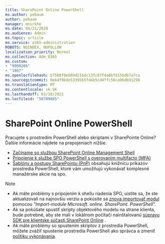 ```yaml
---
title: SharePoint Online PowerShell
ms.author: pebaum
author: pebaum
manager: mnirkhe
ms.date: 04/21/2020
ms.audience: Admin
ms.topic: article
ms.service: o365-administration
ROBOTS: NOINDEX, NOFOLLOW
localization_priority: Normal
ms.collection: Adm_O365
ms.custom:
- "9000266"
- "1867"
ms.openlocfilehash: b7580f0e609d21bdc13fc07fda0bfd15bdb7a7ca
ms.sourcegitcommit: 0eb4f9bde53395b5fd4b5cd4ffc56ca96db91298
ms.translationtype: MT
ms.contentlocale: sk-SK
ms.lasthandoff: 03/10/2021
ms.locfileid: "50709085"
---
```

# <a name="sharepoint-online-powershell"></a>SharePoint Online PowerShell

Pracujete s prostredím PowerShell alebo skriptami v SharePointe Online? Ďalšie informácie nájdete na prepojeniach nižšie.
- [Začíname so službou SharePoint Online Management Shell](https://docs.microsoft.com/powershell/sharepoint/sharepoint-online/connect-sharepoint-online?view=sharepoint-ps)
- [Pripojenie k službe SPO PowerShell s overovaním multifacto (MFA)](https://docs.microsoft.com/powershell/sharepoint/sharepoint-online/connect-sharepoint-online?view=sharepoint-ps#to-connect-with-multifactor-authentication-mfa)
- [Šablóny a postupy SharePointu (PnP)](https://docs.microsoft.com/powershell/sharepoint/sharepoint-pnp/sharepoint-pnp-cmdlets?view=sharepoint-ps) obsahujú knižnicu príkazov prostredia PowerShell, ktoré vám umožňujú vykonávať komplexné manažérske akcie na spo.

> [!NOTE]
> - Ak máte problémy s pripojením k shellu riadenia SPO, uistite sa, že ste aktualizovali na najnovšiu verziu a pokúsite sa [znova importovať modul](https://docs.microsoft.com/powershell/scripting/developer/module/importing-a-powershell-module?view=powershell-7.1) pomocou *"Import-module Microsoft. online. SharePoint. PowerShell".*
> - Ak sa pokúšate spustiť skripty objektového modelu na strane klienta, bude potrebné, aby ste mali v lokálnom počítači nainštalovanú [súpravu SDK pre klientske súčasti SharePoint Online](https://www.microsoft.com/download/details.aspx?id=42038) .
> - Ak máte problémy so spustením skriptov z prostredia PowerShell, môžete zvážiť spustenie prostredia PowerShell ako správca a zmeniť [politiku vykonávania](https://docs.microsoft.com/powershell/module/microsoft.powershell.core/about/about_execution_policies?view=powershell-6).
